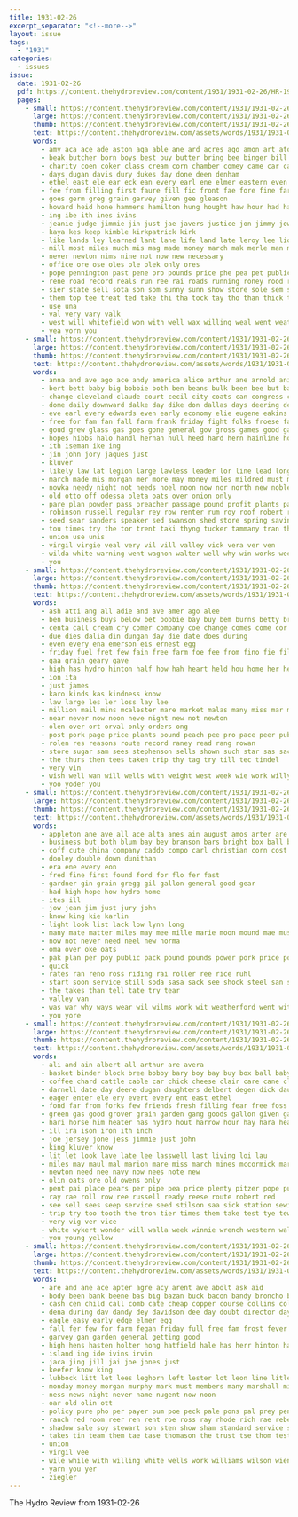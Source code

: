 ```yaml
---
title: 1931-02-26
excerpt_separator: "<!--more-->"
layout: issue
tags:
  - "1931"
categories:
  - issues
issue:
  date: 1931-02-26
  pdf: https://content.thehydroreview.com/content/1931/1931-02-26/HR-1931-02-26.pdf
  pages:
    - small: https://content.thehydroreview.com/content/1931/1931-02-26/small/HR-1931-02-26-01.jpg
      large: https://content.thehydroreview.com/content/1931/1931-02-26/large/HR-1931-02-26-01.jpg
      thumb: https://content.thehydroreview.com/content/1931/1931-02-26/thumbnails/HR-1931-02-26-01.jpg
      text: https://content.thehydroreview.com/assets/words/1931/1931-02-26/HR-1931-02-26-01.txt
      words:
        - amy aca ace ade aston aga able ane ard acres ago amon art ator alla arle ante adie ates anil and andy ary ariel ani ally all are
        - beak butcher born boys best buy butter bring bee binger bill bobby beto but buck bradley both bros bart
        - charity coen coker class cream corn chamber comey came car carlisle clinton city content canals cheap cour child county cost cox christian cause cea
        - days dugan davis dury dukes day done deen denham
        - ethel east ele ear eck ean every earl ene elmer eastern even
        - fee from filling first faure fill fic front fae fore fine farmer for farm foote fall fire floyd
        - goes germ greg grain garvey given gee gleason
        - howard heid hone hammers hamilton hung hought haw hour had has held huma how hurt harel hien hing hydro harry heo high home howl haye hee hammer
        - ing ibe ith ines ivins
        - jeanie judge jimmie jin just jae javers justice jon jimmy jow
        - kaya kes keep kimble kirkpatrick kirk
        - like lands ley learned lant lane life land late leroy lee lions lessor leip liv less labore last lier
        - mill most miles much mis mag made money march mak merle man music many main mony matter miran murray moss
        - never newton nims nine not now new necessary
        - office ore ose oles ole olek only ores
        - pope pennington past pene pro pounds price phe pea pet public per paler pany pay pote part pare place pad post piece pound page plenty pee
        - rene road record reals run ree rai roads running roney rood roy read
        - sier state sell sota son som sunny sunn show store sole sem school schantz soe sale sire see stockton stock summer selling share sid sunda street sar sions steading sis second say sunday sey saturday sit sone struck station
        - them top tee treat ted take thi tha tock tay tho than thick thurs tow town taylor tomlin tae too thut test thet thies the tates then times ting
        - use una
        - val very vary valk
        - west will whitefield won with well wax willing weal went weatherford week was working work weather winter winners wall wie woodrow webb worst weight wade western white
        - yea yorn you
    - small: https://content.thehydroreview.com/content/1931/1931-02-26/small/HR-1931-02-26-02.jpg
      large: https://content.thehydroreview.com/content/1931/1931-02-26/large/HR-1931-02-26-02.jpg
      thumb: https://content.thehydroreview.com/content/1931/1931-02-26/thumbnails/HR-1931-02-26-02.jpg
      text: https://content.thehydroreview.com/assets/words/1931/1931-02-26/HR-1931-02-26-02.txt
      words:
        - anna and ave ago ace andy america alice arthur ane arnold anil are armstrong angle able all ani
        - bert bett baby big bobbie both ben beans bulk been bee but back best boschert bernard bers buy bound bring bow bonus brewer business bill belew beat bills brew barr bottles bonnie
        - change cleveland claude court cecil city coats can congress coin clyde come carry cold cee call cost church calendar constant carney cause coffee chu
        - dome daily downward dalke day dike don dallas days deering december danger dott daughter done dull dry
        - eve earl every edwards even early economy elie eugene eakins ean elva else ewig end ever
        - free for fam fan fall farm frank friday fight folks froese fast foss forth from friends fair
        - goud grew glass gas goes gone general gov gross games good gain
        - hopes hibbs halo handl hernan hull heed hard hern hainline hold her hinton homes happy how hazel harold harris health hons howling hawkins hardware hamilton horn hydro holloway has hixon hey had herndon him home
        - ith iseman ike ing
        - jin john jory jaques just
        - kluver
        - likely law lat legion large lawless leader lor line lead longworth logan labor litle lately loan lao land longer lister lara lash last laughter leve long lydia left leaders low
        - march made mis morgan mer more may money miles mildred must maxine miss might men mens mus many million mansel melton means mons monday
        - nowka needy night not needs noel noon now nor north new noble
        - old otto off odessa oleta oats over onion only
        - pare plan powder pass preacher passage pound profit plants pay pleasant plank paul per pork punches place pelts people power pro person present phoenix peo pust pounds
        - robinson russell regular rey row renter rum roy roof robert rene render rees red reas ridge russel
        - seed sear sanders speaker sed swanson shed store spring saving slough sipe simmons sister sheffer sem sen she state stange sunday southern sky shake states suits say saturday stewart smits supply smith sturgis son sick sunda senator sylvester seen stalling sot session sevier see step super sat
        - tou times try the tor trent taki thyng tucker tammany tran thorp toms tant thet thi tax top toward thor them toles turn then
        - union use unis
        - virgil virgie veal very vil vill valley vick vera ver ven
        - wilda white warning went wagnon walter well why win works weeks wan with whip wear waterbury weatherford watson wilbur way wright word will wind words weight wate work working week wife western was willi winter
        - you
    - small: https://content.thehydroreview.com/content/1931/1931-02-26/small/HR-1931-02-26-03.jpg
      large: https://content.thehydroreview.com/content/1931/1931-02-26/large/HR-1931-02-26-03.jpg
      thumb: https://content.thehydroreview.com/content/1931/1931-02-26/thumbnails/HR-1931-02-26-03.jpg
      text: https://content.thehydroreview.com/assets/words/1931/1931-02-26/HR-1931-02-26-03.txt
      words:
        - ash atti ang all adie and ave amer ago alee
        - ben business buys below bet bobbie bay buy bem burns betty brought baby blaine book buyers bene brief beams best
        - centa call cream cry comer company coe change comes come cor car carton can col caddo
        - due dies dalia din dungan day die date does during
        - even every ena emerson eis ernest egg
        - friday fuel fret few fain free farm foe fee from fino fie fill for
        - gaa grain geary gave
        - high has hydro hinton half how hah heart held hou home her henry had henke
        - ion ita
        - just james
        - karo kinds kas kindness know
        - law large les ler loss lay lee
        - million mail mins mcalester mare market malas many miss mar mooke missouri man more moore morn most
        - near never now noon neve night new not newton
        - olen over ort orval only orders ong
        - post pork page price plants pound peach pee pro pace peer public place policy plan profit per pay pry
        - rolen res reasons route record raney read rang rowan
        - store sugar sam sees stephenson sells shown such star sas sack sell see small sante sen swift sale sophia srp still show shee scott sport siege sickles sunday send street seer salt service school
        - the thurs then tees taken trip thy tag try till tec tindel
        - very vin
        - wish well wan will wells with weight west week wie work willy was
        - yoo yoder you
    - small: https://content.thehydroreview.com/content/1931/1931-02-26/small/HR-1931-02-26-04.jpg
      large: https://content.thehydroreview.com/content/1931/1931-02-26/large/HR-1931-02-26-04.jpg
      thumb: https://content.thehydroreview.com/content/1931/1931-02-26/thumbnails/HR-1931-02-26-04.jpg
      text: https://content.thehydroreview.com/assets/words/1931/1931-02-26/HR-1931-02-26-04.txt
      words:
        - appleton ane ave all ace alta anes ain august amos arter are and
        - business but both blum bay bey branson bars bright box ball bring beans bea baby buy
        - coff cute china company caddo compo carl christian corn cost cantrell canal can couch crail
        - dooley double down dunithan
        - era ene every eon
        - fred fine first found ford for flo fer fast
        - gardner gin grain gregg gil gallon general good gear
        - had high hope how hydro home
        - ites ill
        - jow jean jim just jury john
        - know king kie karlin
        - light look list lack low lynn long
        - many mate matter miles may mee mille marie moon mound mae mustard
        - now not never need neel new norma
        - oma over oke oats
        - pak plan per poy public pack pound pounds power pork price pool pinto
        - quick
        - rates ran reno ross riding rai roller ree rice ruhl
        - start soon service still soda sasa sack see shock steel san sund sutton sunda she sugar selva soe suga
        - the takes than tell tate try tear
        - valley van
        - was war why ways wear wil wilms work wit weatherford went with
        - you yore
    - small: https://content.thehydroreview.com/content/1931/1931-02-26/small/HR-1931-02-26-05.jpg
      large: https://content.thehydroreview.com/content/1931/1931-02-26/large/HR-1931-02-26-05.jpg
      thumb: https://content.thehydroreview.com/content/1931/1931-02-26/thumbnails/HR-1931-02-26-05.jpg
      text: https://content.thehydroreview.com/assets/words/1931/1931-02-26/HR-1931-02-26-05.txt
      words:
        - ali and ain albert all arthur are avera
        - basket binder block bree bobby bary boy bay buy box ball baby barn brand billy bar baton bulk bert biber bud brown beans bales
        - coffee chard cattle cable car chick cheese clair care cane clerk cal corn come colt clora cops credit cotton cord
        - darnell date day deere dugan daughters delbert degen dick daughter doing dinner dat dull
        - eager enter ele ery evert every ent east ethel
        - fond far from forks few friends fresh filling fear free foss folks felton farm full for foot
        - green gas good grover grain garden gang goods gallon given gate gone gai gil gage gus goodyear
        - hari horse him heater has hydro hout harrow hour hay hara head heir home house hams hart hoes hen harding hole
        - ill ira ison iron ith inch
        - joe jersey jone jess jimmie just john
        - king kluver know
        - lit let look lave late lee lasswell last living loi lau
        - miles may maul mal marion mare miss march mines mccormick mard mee merson mention many mapel more marjorie miller made miner mule magnolia mulder mat mcclelland marshall
        - newton need nee navy now nees note new
        - olin oats ore old owens only
        - pent pai place pears per pipe pea price plenty pitzer pope public pair
        - ray rae roll row ree russell ready reese route robert red
        - see sell sees seep service seed stilson saa sick station sewing stone springs suter sides stock school sparks smooth sunday sale sal saturday set south scott sines sodd shea som
        - trip try too tooth the tron tier times them take test tye tew
        - very vig ver vice
        - white wykert wonder will walla week winnie wrench western walter wil with wille wife wagon water was wheel wire weatherford west
        - you young yellow
    - small: https://content.thehydroreview.com/content/1931/1931-02-26/small/HR-1931-02-26-06.jpg
      large: https://content.thehydroreview.com/content/1931/1931-02-26/large/HR-1931-02-26-06.jpg
      thumb: https://content.thehydroreview.com/content/1931/1931-02-26/thumbnails/HR-1931-02-26-06.jpg
      text: https://content.thehydroreview.com/assets/words/1931/1931-02-26/HR-1931-02-26-06.txt
      words:
        - are and ane ace apter agre acy arent ave abolt ask aid
        - body been bank beene bas big bazan buck bacon bandy broncho bring buy bale ben boys beans but bassler black bulk bet brothers bass
        - cash cen child call comb cate cheap copper course collins cold content che chana case clock can cure cream
        - dena during dav dandy dey davidson dee day doubt director days
        - eagle easy early edge elmer egg
        - fall fer few for farm fegan friday full free fam frost fever fort first felton
        - garvey gan garden general getting good
        - high hens hasten holter hong hatfield hale has herr hinton hardware hones hydro hull hay hot hen hart her hands hearst hee
        - island ing ide ivins irvin
        - jaca jing jill jai joe jones just
        - keefer know king
        - lubbock litt let lees leghorn left lester lot leon line litle ley
        - monday money morgan murphy mark must members many marshall mis missouri may monda means mattie made maxton merle mare
        - ness news night never name nugent now noon
        - oar old olin ott
        - policy pure pho per payer pum poe peck pale pons pal prey pent post peaches pion pia pinto pears pound power plant phe pitzer pounds
        - ranch red room reer ren rent roe ross ray rhode rich rae reber rines rose
        - shadow sale soy stewart son sten show sham standard service sul school saucer sho such strong special stock spina spring study salt saturday sports sunday shee see store single style sane smith scott sat strength
        - takes tin team them tae tase thomason the trust tse thom test taylor take tal ten ton times
        - union
        - virgil vee
        - wile while with willing white wells work williams wilson wien watch will worth
        - yarn you yer
        - ziegler
---
```


The Hydro Review from 1931-02-26

<!--more-->

